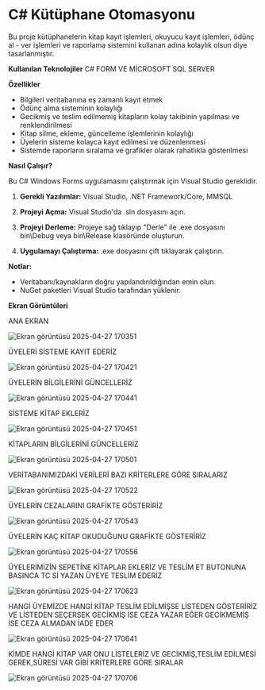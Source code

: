 # C# Kütüphane Otomasyonu

Bu proje kütüphanelerin kitap kayıt işlemleri, okuyucu kayıt işlemleri, ödünç al - ver işlemleri ve raporlama sistemini kullanan adına kolaylık olsun diye tasarlanmıştır.

**Kullanılan Teknolojiler**
C# FORM VE MİCROSOFT SQL SERVER

**Özellikler**
* Bilgileri veritabanına eş zamanlı kayıt etmek
* Ödünç alma sisteminin kolaylığı
* Gecikmiş ve teslim edilmemiş kitapların kolay takibinin yapılması ve renklendirilmesi
* Kitap silme, ekleme, güncelleme işlemlerinin kolaylığı
* Üyelerin sisteme kolayca kayıt edilmesi ve düzenlenmesi
* Sistemde raporların sıralama ve grafikler olarak rahatlıkla gösterilmesi

**Nasıl Çalışır?**

Bu C# Windows Forms uygulamasını çalıştırmak için Visual Studio gereklidir.

1.  **Gerekli Yazılımlar:**
    Visual Studio, .NET Framework/Core, MMSQL

2.  **Projeyi Açma:** Visual Studio'da .sln dosyasını açın.

3.  **Projeyi Derleme:** Projeye sağ tıklayıp "Derle" ile .exe dosyasını bin\Debug veya bin\Release klasöründe oluşturun.

4.  **Uygulamayı Çalıştırma:** .exe dosyasını çift tıklayarak çalıştırın.

**Notlar:**

* Veritabanı/kaynakların doğru yapılandırıldığından emin olun.
* NuGet paketleri Visual Studio tarafından yüklenir.



**Ekran Görüntüleri**

ANA EKRAN

![Ekran görüntüsü 2025-04-27 170351](https://github.com/user-attachments/assets/c386f261-7374-49ae-83b3-ddf0ec4ff672)

ÜYELERİ SİSTEME KAYIT EDERİZ

![Ekran görüntüsü 2025-04-27 170421](https://github.com/user-attachments/assets/4e5aa182-201e-49ae-b92b-65287a8c4fc6)

ÜYELERİN BİLGİLERİNİ GÜNCELLERİZ

![Ekran görüntüsü 2025-04-27 170441](https://github.com/user-attachments/assets/f5bf02c3-9b94-418f-b5ea-3be6216d4c4b)

SİSTEME KİTAP EKLERİZ

![Ekran görüntüsü 2025-04-27 170451](https://github.com/user-attachments/assets/69362277-4599-4cc6-b77b-2d59b12d9852)

KİTAPLARIN BİLGİLERİNİ GÜNCELLERİZ

![Ekran görüntüsü 2025-04-27 170501](https://github.com/user-attachments/assets/a1d8cbaa-96fa-4a56-815a-b4fa70a8fccf)

VERİTABANIMIZDAKİ VERİLERİ BAZI KRİTERLERE GÖRE SIRALARIZ

![Ekran görüntüsü 2025-04-27 170522](https://github.com/user-attachments/assets/8aac4381-ad68-4f41-9a13-56bd00b4107c)

ÜYELERİN CEZALARINI GRAFİKTE GÖSTERİRİZ

![Ekran görüntüsü 2025-04-27 170543](https://github.com/user-attachments/assets/ab7a4b37-1f4d-4ffc-954a-9dc351830ba6)

ÜYELERİN KAÇ KİTAP OKUDUĞUNU GRAFİKTE GÖSTERİRİZ

![Ekran görüntüsü 2025-04-27 170556](https://github.com/user-attachments/assets/275e993a-4202-4003-9fb9-bf34a2118ad2)

ÜYELERİMİZİN SEPETİNE KİTAPLAR EKLERİZ VE TESLİM ET BUTONUNA BASINCA TC Sİ YAZAN ÜYEYE TESLİM EDERİZ

![Ekran görüntüsü 2025-04-27 170623](https://github.com/user-attachments/assets/0cd693b3-d166-4ce5-9b15-f85248321a18)

HANGİ ÜYEMİZDE HANGİ KİTAP TESLİM EDİLMİŞSE LİSTEDEN GÖSTERİRİZ VE LİSTEDEN SEÇERSEK GECİKMİŞ İSE CEZA YAZAR EĞER GECİKMEMİŞ İSE CEZA ALMADAN İADE EDER

![Ekran görüntüsü 2025-04-27 170641](https://github.com/user-attachments/assets/1114d42b-fc80-4542-91f5-af5ef9ce3e90)

KİMDE HANGİ KİTAP VAR ONU LİSTELERİZ VE GECİKMİŞ,TESLİM EDİLMESİ GEREK,SÜRESİ VAR GİBİ KRİTERLERE GÖRE SIRALAR

![Ekran görüntüsü 2025-04-27 170706](https://github.com/user-attachments/assets/a92d1eaf-9ecd-44fc-a465-0c9d27bb7124)



